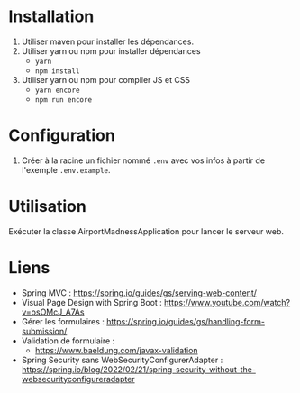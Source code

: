 # Installation
1) Utiliser maven pour installer les dépendances.
2) Utiliser yarn ou npm pour installer dépendances
    - `yarn`
    - `npm install`
3) Utiliser yarn ou npm pour compiler JS et CSS 
    - `yarn encore`
    - `npm run encore`


# Configuration
1) Créer à la racine un fichier nommé `.env` avec vos infos à partir de l'exemple `.env.example`.

# Utilisation
Exécuter la classe AirportMadnessApplication pour lancer
le serveur web.

# Liens
- Spring MVC : https://spring.io/guides/gs/serving-web-content/
- Visual Page Design with Spring Boot : https://www.youtube.com/watch?v=osOMcJ_A7As
- Gérer les formulaires : https://spring.io/guides/gs/handling-form-submission/
- Validation de formulaire :
  - https://www.baeldung.com/javax-validation
- Spring Security sans WebSecurityConfigurerAdapter : https://spring.io/blog/2022/02/21/spring-security-without-the-websecurityconfigureradapter